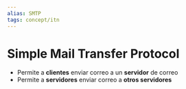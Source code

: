 ```yaml
---
alias: SMTP
tags: concept/itn
---
```

# Simple Mail Transfer Protocol

- Permite a **clientes** enviar correo a un **servidor** de correo
- Permite a **servidores** enviar correo a **otros servidores**
